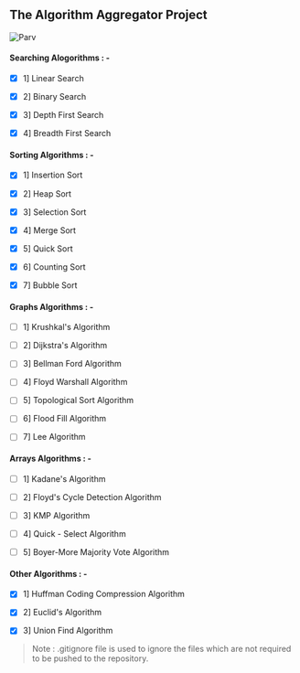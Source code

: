 
## The Algorithm Aggregator Project
![Parv](https://badgen.net/badge/Creator/PARVASHWANI/red?icon=github)

#### Searching Alogorithms : -

- [x] 1] Linear Search

- [x] 2] Binary Search

- [x] 3] Depth First Search

- [x] 4] Breadth First Search

#### Sorting Algorithms : -

- [x] 1] Insertion Sort

- [x] 2] Heap Sort

- [x] 3] Selection Sort

- [x] 4] Merge Sort

- [x] 5] Quick Sort

- [x] 6] Counting Sort

- [x] 7] Bubble Sort

#### Graphs Algorithms : -

- [ ] 1] Krushkal's Algorithm

- [ ] 2] Dijkstra's Algorithm

- [ ] 3] Bellman Ford Algorithm

- [ ] 4] Floyd Warshall Algorithm

- [ ] 5] Topological Sort Algorithm

- [ ] 6] Flood Fill Algorithm

- [ ] 7] Lee Algorithm

#### Arrays Algorithms : -

- [ ] 1] Kadane's Algorithm

- [ ] 2] Floyd's Cycle Detection Algorithm

- [ ] 3] KMP Algorithm

- [ ] 4] Quick - Select Algorithm

- [ ] 5] Boyer-More Majority Vote Algorithm

#### Other Algorithms : -

 - [x] 1] Huffman Coding Compression Algorithm
 
 - [x] 2] Euclid's Algorithm
 
 - [x] 3] Union Find Algorithm

> Note : .gitignore file is used to ignore the files which are not required to be pushed to the repository.
